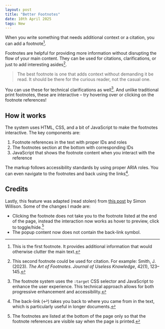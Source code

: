 ```yaml
---
layout: post
title: "Better Footnotes"
date: 10th April 2025
tags: New
---
```


When you write something that needs additional context or a citation, you can add a footnote[^1].

Footnotes are helpful for providing more information without disrupting the flow of your main content. They can be used for citations, clarifications, or just to add interesting asides[^2].

> The best footnote is one that adds context without demanding it be read. It should be there for the curious reader, not the casual one.

You can use these for technical clarifications as well[^3]. And unlike traditional print footnotes, these are interactive – try hovering over or clicking on the footnote references!

## How it works

The system uses HTML, CSS, and a bit of JavaScript to make the footnotes interactive. The key components are:

1. Footnote references in the text with proper IDs and roles  
2. The footnotes section at the bottom with corresponding IDs  
3. JavaScript that shows the footnote content when you interact with the reference

The markup follows accessibility standards by using proper ARIA roles. You can even navigate to the footnotes and back using the links[^4].

## Credits

Lastly, this feature was adapted (read stolen) from [this post](https://tools.simonwillison.net/colophon#footnotes-experiment.html) by Simon Willison. Some of the changes I made are:

- Clicking the footnote does not take you to the footnote listed at the end of the page, instead the interaction now works as hover to preview, click to toggle/hide.[^5] 
- The popup content now does not contain the back-link symbol.


[^1]: This is the first footnote. It provides additional information that would otherwise clutter the main text.

[^2]: This second footnote could be used for citation. For example: Smith, J. (2023). *The Art of Footnotes*. *Journal of Useless Knowledge*, 42(1), 123–145.

[^3]: The footnote system uses the `:target` CSS selector and JavaScript to enhance the user experience. This technical approach allows for both progressive enhancement and accessibility.

[^4]: The back-link (↩) takes you back to where you came from in the text, which is particularly useful in longer documents.

[^5]: The footnotes are listed at the bottom of the page only so that the footnote references are visible say when the page is printed.

